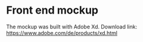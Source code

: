 # Front end mockup
The mockup was built with Adobe Xd.
Download link: https://www.adobe.com/de/products/xd.html